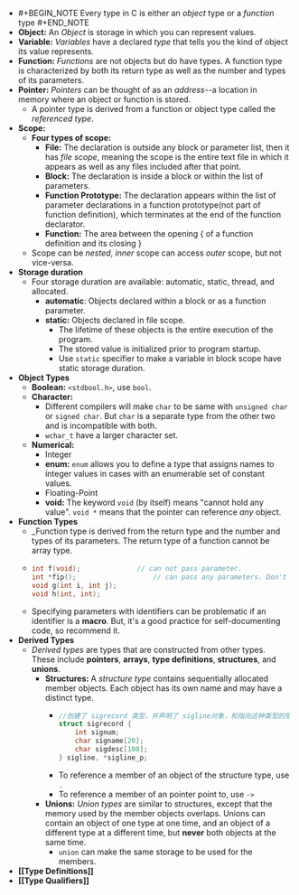 - #+BEGIN_NOTE
  Every type in C is either an _object_ type or a _function_ type
  #+END_NOTE
- **Object:** An *Object* is storage in which you can represent values.
- **Variable:** *Variables* have a declared *type* that tells you the kind of object its value represents.
- **Function:** *Functions* are not objects but do have types. A function type is characterized by both its return type as well as the number and types of its parameters.
- **Pointer:** *Pointers* can be thought of as an *address*--a location in memory where an object or function is stored.
	- A pointer type is derived from a function or object type called the _referenced type_.
- **Scope:**
	- **Four types of scope:**
		- **File:** The declaration is outside any block or parameter list, then it has _file scope_, meaning the scope is the entire text file in which it appears as well as any files included after that point.
		- **Block:** The declaration is inside a block or within the list of parameters.
		- **Function Prototype:** The declaration appears within the list of parameter declarations in a function prototype(not part of function definition), which terminates at the end of the function declarator.
		- **Function:**  The area between the opening \{ of a function definition and its closing \}
	- Scope can be *nested*, _inner_ scope can access _outer_ scope, but not vice-versa.
- **Storage duration**
	- Four storage duration are available: automatic, static, thread, and allocated.
		- **automatic**: Objects declared within a block or as a function parameter.
		- **static:** Objects declared in file scope.
			- The lifetime of these objects is the entire execution of the program.
			- The stored value is initialized prior to program startup.
			- Use `static` specifier to make a variable in block scope have static storage duration.
- **Object Types**
	- **Boolean:** `<stdbool.h>`, use `bool`.
	- **Character:**
		- Different compilers will make `char` to be same with `unsigned char` or `signed char`.  But `char` is a separate type from the other two and is incompatible with both.
		- `wchar_t` have a larger character set.
	- **Numerical:**
		- Integer
		- **enum:** `enum` allows you to define a type that assigns names to integer values in cases with an enumerable set of constant values.
		- Floating-Point
		- **void:** The keyword `void` (by itself) means "cannot hold any value". `void *` means that the pointer can reference _any_ object.
- **Function Types**
	- _Function type is derived from the return type and the number and types of its parameters. The return type of a function cannot be array type.
	- ```C
	  int f(void);				// can not pass parameter.
	  int *fip();					// can pass any parameters. Don't use it.
	  void g(int i, int j);
	  void h(int, int);
	  ```
	- Specifying parameters with identifiers can be problematic if an identifier is a **macro**. But, it's a good practice for self-documenting code, so recommend it.
- **Derived Types**
	- _Derived types_ are types that are constructed from other types. These include **pointers**, **arrays**, **type definitions**, **structures**, and **unions**.
		- **Structures:** A _structure type_ contains sequentially allocated member objects. Each object has its own name and may have a distinct type.
			- ```C
			  //创建了 sigrecord 类型，并声明了 sigline对象，和指向这种类型的指针sigline_p
			  struct sigrecord {
			      int signum;
			      char signame[20];
			      char sigdesc[100];
			  } sigline, *sigline_p;
			  ```
			- To reference a member of an object of the structure type, use `.`
			- To reference a member of an pointer point to, use `->`
		- **Unions:** _Union types_ are similar to structures, except that the memory used by the member objects overlaps. Unions can contain an object of one type at one time, and an object of a different type at a different time, but **never** both objects at the same time.
			- `union` can make the same storage to be used for the members.
- **[[Type Definitions]]**
- **[[Type Qualifiers]]**